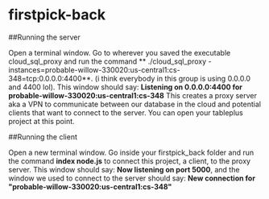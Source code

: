 # firstpick-back

##Running the server

Open a terminal window. Go to wherever you saved the executable cloud_sql_proxy and run the command ** ./cloud_sql_proxy -instances=probable-willow-330020:us-central1:cs-348=tcp:0.0.0.0:4400**.
(i think everybody in this group is using 0.0.0.0 and 4400 lol). This window should say: **Listening on 0.0.0.0:4400 for probable-willow-330020:us-central1:cs-348**
This creates a proxy server aka a VPN to communicate between our database in the cloud and potential clients that want to connect to the server.
You can open your tableplus project at this point.

##Running the client

Open a new terminal window. Go inside your firstpick_back folder and run the command **index node.js** to connect this project, a client, to the proxy server. This window should say: **Now listening on port 5000**,
and the window we used to connect to the server should say: **New connection for "probable-willow-330020:us-central1:cs-348"**
